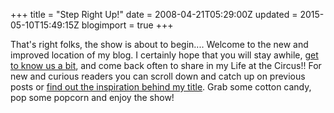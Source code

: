 +++
title = "Step Right Up!"
date = 2008-04-21T05:29:00Z
updated = 2015-05-10T15:49:15Z
blogimport = true 
+++

That's right folks, the show is about to begin....  Welcome to the new and improved location of my blog.  I certainly hope that you will stay awhile, [get to know us a bit](http://lifeatthecircus.com/circus-cast/), and come back often to share in my Life at the Circus!!  For new and curious readers you can scroll down and catch up on previous posts or [find out the inspiration behind my title](http://lifeatthecircus.com/about-the-show/).  Grab some cotton candy, pop some popcorn and enjoy the show!

